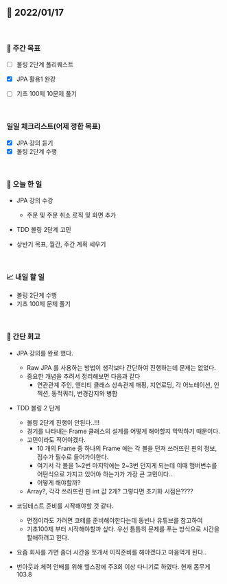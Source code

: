 ## 📅 2022/01/17

<br/>

### 🏹 주간 목표

- [ ] 볼링 2단계 풀리퀘스트
- [x] JPA 활용1 완강
- [ ] 기초 100제 10문제 풀기


<br/>

### 일일 체크리스트(어제 정한 목표)

- [x] JPA 강의 듣기
- [x] 볼링 2단계 수행

<br/>

### 💯 오늘 한 일

- JPA 강의 수강
  - 주문 및 주문 취소 로직 및 화면 추가
  
- TDD 볼링 2단계 고민

- 상반기 목표, 월간, 주간 계획 세우기

<br/>

### 📈 내일 할 일

- 볼링 2단계 수행
- 기초 100제 문제 풀기

<br/>

### 🧐 간단 회고

- JPA 강의를 완료 했다.
  - Raw JPA 를 사용하는 방법이 생각보다 간단하여 진행하는데 문제는 없었다.
  - 중요한 개념을 추려서 정리해보면 다음과 같다
    - 연관관계 주인, 엔티티 클래스 상속관계 매핑, 지연로딩, 각 어노테이션, 인젝션, 동적쿼리, 변경감지와 병합


- TDD 볼링 2 단계 
  - 볼링 2단계 진행이 안된다..!!!
  - 경기를 나타내는 Frame 클래스의 설계를 어떻게 해야할지 막막하기 때문이다.
  - 고민이라도 적어야겠다.
    - 10 개의 Frame 중 하나의 Frame 에는 각 볼을 던져 쓰러뜨린 핀의 정보, 점수가 필수로 들어가야한다.
    - 여기서 각 볼을 1~2번 마지막에는 2~3번 던지게 되는데 이때 맴버변수를 어떤식으로 가지고 있어야 하는가가 가장 큰 고민이다..
    - 어떻게 해야할까?
  - Array?, 각각 쓰러뜨린 핀 int 값 2개? 그렇다면 초기화 시점은????


- 코딩테스트 준비를 시작해야할 것 같다.
  - 면접이라도 가려면 코테를 준비해야한다는데 동빈나 유튜브를 참고하여
  - 기초100제 부터 시작해야할까 싶다. 우선 틈틈히 문제를 푸는 방식으로 시간을 할애하려고 한다.
  

- 요즘 회사를 가면 좀더 시간을 쪼개서 이직준비를 해야겠다고 마음먹게 된다..
  

- 번아웃과 체력 안배를 위해 헬스장에 주3회 이상 다니기로 하였다. 현재 몸무게 103.8